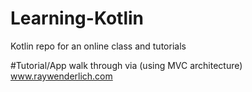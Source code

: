 # Learning-Kotlin
Kotlin repo for an online class and tutorials

#Tutorial/App walk through via (using MVC architecture)
www.raywenderlich.com
